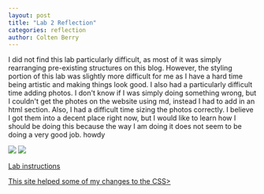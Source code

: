 ```yaml
---
layout: post
title: "Lab 2 Reflection"
categories: reflection
author: Colten Berry
---
```


I did not find this lab particularly difficult, as most of it was simply rearranging pre-existing structures on this blog. However, the styling portion of this lab was slightly more difficult for me as I have a hard time being artistic and making things look good. I also had a particularly difficult time adding photos. I don't know if I was simply doing something wrong, but I couldn't get the photes on the website using md, instead I had to add in an html section. Also, I had a difficult time sizing the photos correctly. I believe I got them into a decent place right now, but I would like to learn how I should be doing this because the way I am doing it does not seem to be doing a very good job. howdy
<html>

<div class="containter">
    <div class="row">
        <div class="col-sm-6-text:center">
            <img src="https://live.staticflickr.com/174/465838658_4087bc7eef_n.jpg">
            <img id = "code-image" src = "https://live.staticflickr.com/8435/28180047290_65830ed7e3_w.jpg">
        </div>
    </div>
</div>
</html>




<a href= "https://hendrix-cs.github.io/csci340/labs/jekyllmods.html">Lab instructions </a>

<a href = "https://blog.logrocket.com/create-beautiful-stroked-text-css/#:~:text=The%20CSS%20%2Dwebkit%2Dtext%2D,a%20stroke%20for%20text%20content.&text=The%20%2Dwebkit%2Dtext%2Dstroke,%2Dtext%2Dstroke%2Dcolor%20.&text=Here%20is%20an%20example%20of,HTML"> This site helped some of my changes to the CSS> </a>

